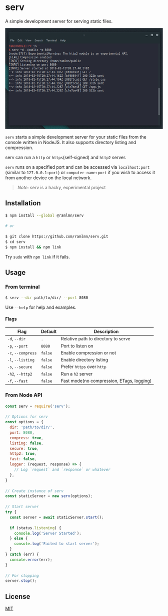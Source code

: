 # serv

A simple development server for serving static files.

![Terminal screenshot of serv](./snap/terminal.png)

`serv` starts a simple development server for your static files from the
console written in NodeJS. It also supports directory listing and compression.

serv can run a `http` or `https`(self-signed) and `http2` server.

`serv` runs on a specified port and can be accessed via `localhost:port`
(similar to `127.0.0.1:port`) or `computer-name:port` if you wish to access it
from another device on the local network.

> *Note:* serv is a hacky, experimental project

## Installation

``` bash
$ npm install --global @ramlmn/serv

# or

$ git clone https://github.com/ramlmn/serv.git
$ cd serv
$ npm install && npm link
```
Try `sudo` with `npm link` if it fails.
## Usage

### From terminal
``` bash
$ serv --dir path/to/dir/ --port 8080
```

Use `--help` for help and examples.
#### Flags

Flag                | Default   | Description
--------------------|-----------|-----------------------------------------------
 `-d`, `--dir`      | `.`       | Relative path to directory to serve
 `-p`, `--port`     | `8080`    | Port to listen on
 `-c`, `--compress` | `false`   | Enable compression or not
 `-l`, `--listing`  | `false`   | Enable directory listing
 `-s`, `--secure`   | `false`   | Prefer `https` over `http`
 `-h2`, `--http2`   | `false`   | Run a `h2` server
 `-f`, `--fast`     | `false`   | Fast mode(no compression, ETags, logging)

### From Node API

``` js
const serv = require('serv');

// Options for serv
const options = {
  dir: 'path/to/dir/',
  port: 8080,
  compress: true,
  listing: false,
  secure: true,
  http2: true,
  fast: false,
  logger: (request, response) => {
    // Log `request` and `response` or whatever
  },
}

// Create instance of serv
const staticServer = new serv(options);

// Start server
try {
  const server = await staticServer.start();

  if (status.listening) {
    console.log('Server Started');
  } else {
    console.log('Failed to start server');
  }
} catch (err) {
  console.error(err);
}

// For stopping
server.stop();
```

## License
[MIT](LICENSE)
